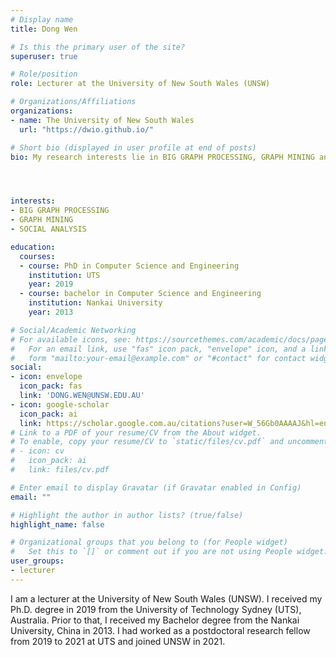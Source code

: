 ```yaml
---
# Display name
title: Dong Wen

# Is this the primary user of the site?
superuser: true

# Role/position
role: Lecturer at the University of New South Wales (UNSW)

# Organizations/Affiliations
organizations:
- name: The University of New South Wales
  url: "https://dwio.github.io/"

# Short bio (displayed in user profile at end of posts)
bio: My research interests lie in BIG GRAPH PROCESSING, GRAPH MINING and SOCIAL ANALYSIS.




interests:
- BIG GRAPH PROCESSING
- GRAPH MINING
- SOCIAL ANALYSIS

education:
  courses:
  - course: PhD in Computer Science and Engineering
    institution: UTS
    year: 2019 
  - course: bachelor in Computer Science and Engineering
    institution: Nankai University
    year: 2013

# Social/Academic Networking
# For available icons, see: https://sourcethemes.com/academic/docs/page-builder/#icons
#   For an email link, use "fas" icon pack, "envelope" icon, and a link in the
#   form "mailto:your-email@example.com" or "#contact" for contact widget.
social:
- icon: envelope
  icon_pack: fas
  link: 'DONG.WEN@UNSW.EDU.AU'
- icon: google-scholar
  icon_pack: ai
  link: https://scholar.google.com.au/citations?user=W_56Gb0AAAAJ&hl=en
# Link to a PDF of your resume/CV from the About widget.
# To enable, copy your resume/CV to `static/files/cv.pdf` and uncomment the lines below.
# - icon: cv
#   icon_pack: ai
#   link: files/cv.pdf

# Enter email to display Gravatar (if Gravatar enabled in Config)
email: ""

# Highlight the author in author lists? (true/false)
highlight_name: false

# Organizational groups that you belong to (for People widget)
#   Set this to `[]` or comment out if you are not using People widget.
user_groups:
- lecturer
---
```


I am a lecturer at the University of New South Wales (UNSW). I received my Ph.D. degree in 2019 from the University of Technology Sydney (UTS), Australia. Prior to that, I received my Bachelor degree from the Nankai University, China in 2013. I had worked as a postdoctoral research fellow from 2019 to 2021 at UTS and joined UNSW in 2021.